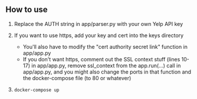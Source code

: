 ## How to use
1. Replace the AUTH string in app/parser.py with your own Yelp API key

2. If you want to use https, add your key and cert into the keys directory
    - You'll also have to modify the "cert authority secret link" function in app/app.py
    - If you don't want https, comment out the SSL context stuff (lines 10-17) in app/app.py, remove ssl_context from the app.run(...) call in app/app.py, and you might also change the ports in that function and the docker-compose file (to 80 or whatever)

3. `docker-compose up`
